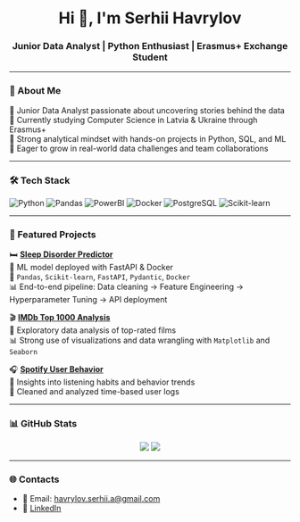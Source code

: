 <h1 align="center">Hi 👋, I'm Serhii Havrylov</h1>
<h3 align="center">Junior Data Analyst | Python Enthusiast | Erasmus+ Exchange Student</h3>

---

### 🧠 About Me

🔹 Junior Data Analyst passionate about uncovering stories behind the data  
🔹 Currently studying Computer Science in Latvia & Ukraine through Erasmus+  
🔹 Strong analytical mindset with hands-on projects in Python, SQL, and ML  
🔹 Eager to grow in real-world data challenges and team collaborations

---

### 🛠️ Tech Stack
![Python](https://img.shields.io/badge/-Python-3776AB?style=for-the-badge&logo=python&logoColor=white)
![Pandas](https://img.shields.io/badge/-Pandas-150458?style=for-the-badge&logo=pandas)
![PowerBI](https://img.shields.io/badge/-PowerBI-F2C811?style=for-the-badge&logo=powerbi&logoColor=black)
![Docker](https://img.shields.io/badge/-Docker-2496ED?style=for-the-badge&logo=docker&logoColor=white)
![PostgreSQL](https://img.shields.io/badge/-PostgreSQL-336791?style=for-the-badge&logo=postgresql&logoColor=white)
![Scikit-learn](https://img.shields.io/badge/-Scikit--learn-F7931E?style=for-the-badge&logo=scikitlearn&logoColor=white)

---

### 🚀 Featured Projects

🛏️ **[Sleep Disorder Predictor](https://github.com/Havrylov-Serhii/sleep-disorder-project)**  
📍 ML model deployed with FastAPI & Docker  
🔧 `Pandas`, `Scikit-learn`, `FastAPI`, `Pydantic`, `Docker`  
📊 End-to-end pipeline: Data cleaning → Feature Engineering → Hyperparameter Tuning → API deployment

🎬 **[IMDb Top 1000 Analysis](https://github.com/Havrylov-Serhii/imdb-analysis)**  
📍 Exploratory data analysis of top-rated films  
📊 Strong use of visualizations and data wrangling with `Matplotlib` and `Seaborn`

🎧 **[Spotify User Behavior](https://github.com/Havrylov-Serhii/spotify-data-analysis)**  
📍 Insights into listening habits and behavior trends  
🔧 Cleaned and analyzed time-based user logs

---

### 📊 GitHub Stats

<p align="center">
  <img src="https://github-readme-stats.vercel.app/api?username=havrylov-serhii&show_icons=true&theme=default" />
  <img src="https://github-readme-streak-stats.herokuapp.com/?user=havrylov-serhii" />
</p>

---

### 🌐 Contacts

- 📧 Email: havrylov.serhii.a@gmail.com  
- 💼 [LinkedIn](https://www.linkedin.com/in/serhii-havrylov)  
